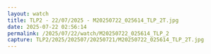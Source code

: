 ```yaml
---
layout: watch
title: TLP2 - 22/07/2025 - M20250722_025614_TLP_2T.jpg
date: 2025-07-22 02:56:14
permalink: /2025/07/22/watch/M20250722_025614_TLP_2
capture: TLP2/2025/202507/20250721/M20250722_025614_TLP_2T.jpg
---
```


